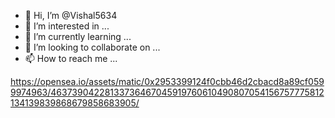 - 👋 Hi, I’m @Vishal5634
- 👀 I’m interested in ...
- 🌱 I’m currently learning ...
- 💞️ I’m looking to collaborate on ...
- 📫 How to reach me ...

<!---
Vishal5634/Vishal5634 is a ✨ special ✨ repository because its `README.md` (this file) appears on your GitHub profile.
You can click the Preview link to take a look at your changes.
--->
https://opensea.io/assets/matic/0x2953399124f0cbb46d2cbacd8a89cf0599974963/46373904228133736467045919760610490807054156757775812134139839868679858683905/
